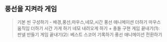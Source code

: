 ## 풍선을 지켜라 게임

> 기본 씬 구성하기 - 배경,풍선,마우스,네모,시간
> 풍선 애니메이션 더하기
> 마우스 움직임 더하기
> 시간 가게 하기
> 네모 내려오게 하기 + 충돌 구현
> 게임 끝내기(1): 판넬 만들기
> 게임 끝내기(2): 베스트 스코어 기록하기
> 풍선 애니메이션 전환하기
